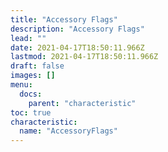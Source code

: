 ```yaml
---
title: "Accessory Flags"
description: "Accessory Flags"
lead: ""
date: 2021-04-17T18:50:11.966Z
lastmod: 2021-04-17T18:50:11.966Z
draft: false
images: []
menu:
  docs:
    parent: "characteristic"
toc: true
characteristic:
  name: "AccessoryFlags"
---
```


